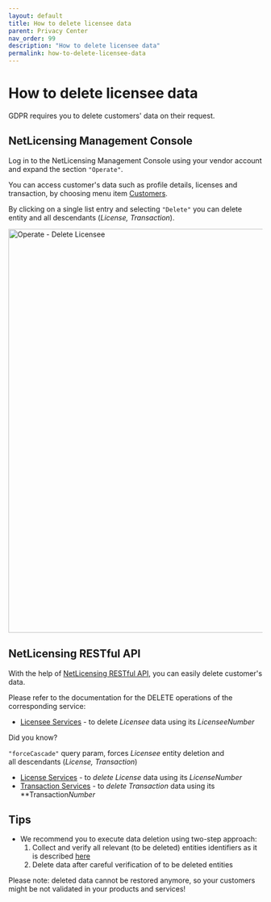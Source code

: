 ```yaml
---
layout: default
title: How to delete licensee data
parent: Privacy Center
nav_order: 99
description: "How to delete licensee data"
permalink: how-to-delete-licensee-data
---
```


How to delete licensee data
===========================

GDPR requires you to delete customers' data on their request.

NetLicensing Management Console
-------------------------------

<span class="hardreadability">Log in to the NetLicensing Management Console using your vendor account and expand the section `"Operate"`</span>.

<span class="hardreadability">You can access customer's data such as profile details, licenses and transaction, by choosing menu item <a href="https://ui.netlicensing.io/#/customers" class="external-link">Customers</a></span>.

By clicking on a single list entry and selecting `"Delete"` you can delete entity and all descendants (*License, Transaction*).

<a href="https://ui.netlicensing.io/#/customers" class="external-link"><img src="assets/images/gdpr-delete-licensee.png" title="Operate - Delete Licensee" alt="Operate - Delete Licensee" width="800" /></a>  

NetLicensing RESTful API
------------------------

With the help of [NetLicensing RESTful API](restful-api),
you can easily delete customer's data.

Please refer to the documentation for the DELETE operations of the
corresponding service:

-   [Licensee Services](licensee-services#delete-licensee) -
    to delete *Licensee* data using its *LicenseeNumber*

Did you know?

`"forceCascade"` query param, forces *Licensee* entity deletion and
all descendants (*License, Transaction*)

-   [License Services](license-services#delete-license) -
    to *delete License* data using its *LicenseNumber*
-   [Transaction Services](transaction-services) -
    to *delete Transaction* data using its **Transaction*Number*

Tips
----

-   We recommend you to execute data deletion using two-step approach:
    1.  Collect and verify all relevant (to be deleted) entities identifiers as it is described [here](how-to-export-licensee-data)
    2.  Delete data after careful verification of to be deleted entities

Please note: deleted data cannot be restored anymore, so your customers
might be not validated in your products and services!
